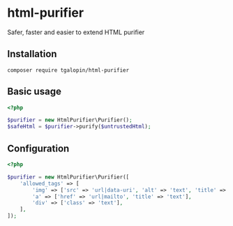# html-purifier

Safer, faster and easier to extend HTML purifier

## Installation

```
composer require tgalopin/html-purifier
```

## Basic usage

```php
<?php

$purifier = new HtmlPurifier\Purifier();
$safeHtml = $purifier->purify($untrustedHtml);
```

## Configuration

```php
<?php

$purifier = new HtmlPurifier\Purifier([
    'allowed_tags' => [
        'img' => ['src' => 'url|data-uri', 'alt' => 'text', 'title' => 'text', 'class' => 'text', 'width' => 'int', 'height' => 'int'],
        'a' => ['href' => 'url|mailto', 'title' => 'text'],
        'div' => ['class' => 'text'],
    ],
]);
```
